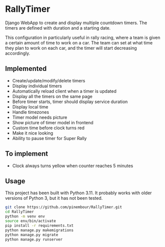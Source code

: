 # RallyTimer

Django WebApp to create and display multiple countdown timers.
The timers are defined with duration and a starting date.

This configuration in particularly useful in rally racing, where a team is given a certain amount of time to work on a car. The team can set at what time they plan to work on each car, and the timer will start decreasing accordingly.

## Implemented
- Create/update/modify/delete timers
- Display individual timers
- Automatically reload client when a timer is updated
- Display all the timers on the same page
- Before timer starts, timer should display service duration
- Display local time
- Handle timezones
- Timer model needs picture
- Show picture of timer model in frontend
- Custom time before clock turns red 
- Make it nice looking
- Ability to pause timer for Super Rally

## To implement
- Clock always turns yellow when counter reaches 5 minutes

## Usage

This project has been built with Python 3.11. It probably works with older versions of Python 3, but it has not been tested.

```bash
git clone https://github.com/pinembour/RallyTimer.git
cd RallyTimer
python -m venv env
source env/bin/activate
pip install -r requirements.txt
python manage.py makemigrations
python manage.py migrate
python manage.py runserver
```
